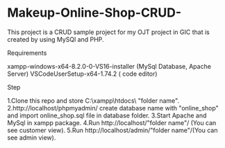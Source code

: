 # Makeup-Online-Shop-CRUD-
This project is a CRUD sample project for my OJT project in GIC  that  is created by using MySQl and PHP.

Requirements

xampp-windows-x64-8.2.0-0-VS16-installer  (MySql Database, Apache Server)
VSCodeUserSetup-x64-1.74.2    (  code editor)


Step

1.Clone this repo  and store C:\xampp\htdocs\ "folder name".
2.http://localhost/phpmyadmin/ create database name with "online_shop" and import online_shop.sql file in database folder.
3.Start Apache and MySql in xampp package.
4.Run http://localhost/"folder name"/ (You can see customer view).
5.Run http://localhost/admin/"folder name"/(You can see admin view).






